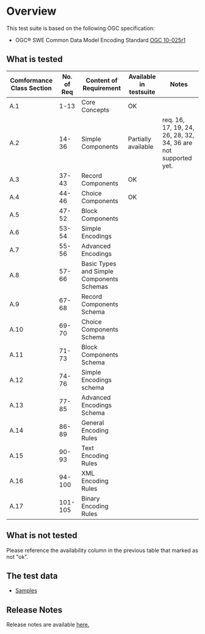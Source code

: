 # Overview
This test suite is based on the following OGC specification:
  * OGC® SWE Common Data Model Encoding Standard [OGC 10-025r1](http://portal.opengeospatial.org/files/?artifact_id=41157)
  
## What is tested 
Comformance Class Section | No. of Req | Content of Requirement | Available in testsuite | Notes
|---|---|---|---|---|
A.1 | 1-13 | Core Concepts | OK | 
A.2 | 14-36 | Simple Components | Partially available | req. 16, 17, 19, 24, 26, 28, 32, 34, 36 are not supported yet.
A.3 | 37-43 | Record Components | OK |  
A.4 | 44-46 | Choice Components | OK | 
A.5 | 47-52 | Block Components | | 
A.6 | 53-54 | Simple Encodings | | 
A.7 | 55-56 | Advanced Encodings | | 
A.8 | 57-66 | Basic Types and Simple Components Schemas | 
A.9 | 67-68 | Record Components Schema | 
A.10 | 69-70 | Choice Components Schema 
A.11 | 71-73 | Block Components Schema
A.12 | 74-76 | Simple Encodings schema 
A.13 | 77-85 | Advanced Encodings Schema
A.14 | 86-89 | General Encoding Rules
A.15 | 90-93 | Text Encoding Rules
A.16 | 94-100 | XML Encoding Rules
A.17 | 101-105 | Binary Encoding Rules
 
## What is not tested 
Please reference the availability column in the previous table that marked as not "ok".
 
## The test data 
* [Samples](https://github.com/opengeospatial/ets-swecommon20/tree/master/src/test/resources/examples) 
 
 ## Release Notes  
Release notes are available [here.](relnotes.html) 
